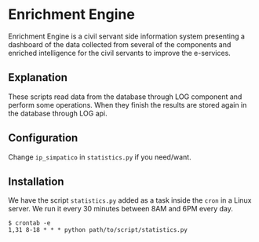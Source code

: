 # Enrichment Engine
Enrichment Engine is a civil servant side information system presenting a dashboard of the data collected from several of the components and enriched intelligence for the civil servants to improve the e-services.

## Explanation
These scripts read data from the database through LOG component and perform some operations. When they finish the results are stored again in the database through LOG api.

## Configuration
Change `ip_simpatico` in `statistics.py` if you need/want.

## Installation
We have the script `statistics.py` added as a task inside the `cron` in a Linux server. We run it every 30 minutes between 8AM and 6PM every day. 
```
$ crontab -e
1,31 8-18 * * * python path/to/script/statistics.py
```
